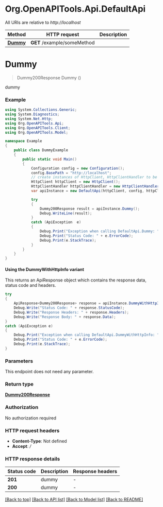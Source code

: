 # Org.OpenAPITools.Api.DefaultApi

All URIs are relative to *http://localhost*

| Method | HTTP request | Description |
|--------|--------------|-------------|
| [**Dummy**](DefaultApi.md#dummy) | **GET** /example/someMethod |  |

<a id="dummy"></a>
# **Dummy**
> Dummy200Response Dummy ()



dummy

### Example
```csharp
using System.Collections.Generic;
using System.Diagnostics;
using System.Net.Http;
using Org.OpenAPITools.Api;
using Org.OpenAPITools.Client;
using Org.OpenAPITools.Model;

namespace Example
{
    public class DummyExample
    {
        public static void Main()
        {
            Configuration config = new Configuration();
            config.BasePath = "http://localhost";
            // create instances of HttpClient, HttpClientHandler to be reused later with different Api classes
            HttpClient httpClient = new HttpClient();
            HttpClientHandler httpClientHandler = new HttpClientHandler();
            var apiInstance = new DefaultApi(httpClient, config, httpClientHandler);

            try
            {
                Dummy200Response result = apiInstance.Dummy();
                Debug.WriteLine(result);
            }
            catch (ApiException  e)
            {
                Debug.Print("Exception when calling DefaultApi.Dummy: " + e.Message);
                Debug.Print("Status Code: " + e.ErrorCode);
                Debug.Print(e.StackTrace);
            }
        }
    }
}
```

#### Using the DummyWithHttpInfo variant
This returns an ApiResponse object which contains the response data, status code and headers.

```csharp
try
{
    ApiResponse<Dummy200Response> response = apiInstance.DummyWithHttpInfo();
    Debug.Write("Status Code: " + response.StatusCode);
    Debug.Write("Response Headers: " + response.Headers);
    Debug.Write("Response Body: " + response.Data);
}
catch (ApiException e)
{
    Debug.Print("Exception when calling DefaultApi.DummyWithHttpInfo: " + e.Message);
    Debug.Print("Status Code: " + e.ErrorCode);
    Debug.Print(e.StackTrace);
}
```

### Parameters
This endpoint does not need any parameter.
### Return type

[**Dummy200Response**](Dummy200Response.md)

### Authorization

No authorization required

### HTTP request headers

 - **Content-Type**: Not defined
 - **Accept**: */*


### HTTP response details
| Status code | Description | Response headers |
|-------------|-------------|------------------|
| **201** | dummy |  -  |
| **200** | dummy |  -  |

[[Back to top]](#) [[Back to API list]](../README.md#documentation-for-api-endpoints) [[Back to Model list]](../README.md#documentation-for-models) [[Back to README]](../README.md)

